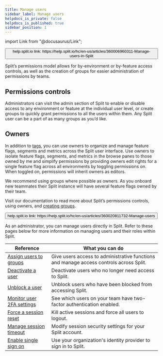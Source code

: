 ```yaml
---
title: Manage users
sidebar_label: Manage users
helpdocs_is_private: false
helpdocs_is_published: true
sidebar_position: 1
---
```


import Link from "@docusaurus/Link";

<p>
  <button style={{borderRadius:'8px', border:'1px', fontFamily:'Courier New', fontWeight:'800', textAlign:'left'}}> help.split.io link: https://help.split.io/hc/en-us/articles/360006960311-Manage-users-in-Split </button>
</p>

Split’s permissions model allows for by-environment or by-feature access controls, as well as the creation of groups for easier administration of permissions by teams.

## Permissions controls

Administrators can visit the admin section of Split to enable or disable access to any environment or feature at the individual user level, or create groups to quickly grant permissions to all the users within them. Any Split user can be a part of as many groups as you’d like.

## Owners

In addition to [tags](https://docs.split.io/docs/tags), you can use owners to organize and manage feature flags, segments and metrics across the Split user interface. Use owners to isolate feature flags, segments, and metrics in the browse panes to those owned by me and simplify permissions by providing owners edit rights for a single feature flag across all environments by toggling permissions on. When toggled on, permissions will inherit owners as editors.

We recommend using groups where possible as owners. As you onboard new teammates their Split instance will have several feature flags owned by their team.

Visit our documentation to read more about Split’s permissions controls, using owners, and [creating groups](https://docs.split.io/docs/managing-user-groups).

<p>
  <button style={{borderRadius:'8px', border:'1px', fontFamily:'Courier New', fontWeight:'800', textAlign:'left'}}> help.split.io link: https://help.split.io/hc/en-us/articles/360020811732-Manage-users </button>
</p>

As an administrator, you can manage users directly in Split. Refer to these pages below for more information on managing users and their roles within Split. 
 
| Reference | What you can do | 
| ---- | ---- |
| [Assign users to groups](https://help.split.io/hc/en-us/articles/360020812952) | Give users access to administrative functions and manage access controls across Split. |
| [Deactivate a user](https://help.split.io/hc/en-us/articles/360021065051) | Deactivate users who no longer need access to Split. |
| [Unblock a user](https://help.split.io/hc/en-us/articles/360020813272) | Unblock users who have been blocked from accessing Split. |
| [Monitor user 2FA settings](https://help.split.io/hc/en-us/articles/360020825212) | See which users on your team have two-factor authentication enabled. |
| [Force a session reset](https://help.split.io/hc/en-us/articles/360021077611) | Kill active sessions and force all users to logout. |
| [Manage session timeout](https://help.split.io/hc/en-us/articles/360020825732)| Modify session security settings for your Split account. |
| [Enable single sign on](https://help.split.io/hc/en-us/articles/360021120871)| Use your organization's identity provider to sign in to Split. |
